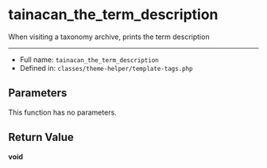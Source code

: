 # tainacan_the_term_description


When visiting a taxonomy archive, prints the term description

***

* Full name: `tainacan_the_term_description`
* Defined in: `classes/theme-helper/template-tags.php`

## Parameters

This function has no parameters.

## Return Value

**void**
